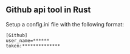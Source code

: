 ## Github api tool in Rust ##

Setup a config.ini file with the following format:

```
[Github]
user_name=******
token:**************
```